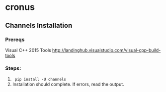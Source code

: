 # cronus




## Channels Installation

### Prereqs
  Visual C++ 2015 Tools
  http://landinghub.visualstudio.com/visual-cpp-build-tools

### Steps:
  1. ` pip install -U channels`
  2. Installation should complete. If errors, read the output.
